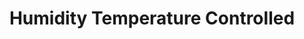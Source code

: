 ---
title: "Humidity Temperature Controlled"
url: /san-antonio/humidity-temperature-controlled/
shop: storage rental
---